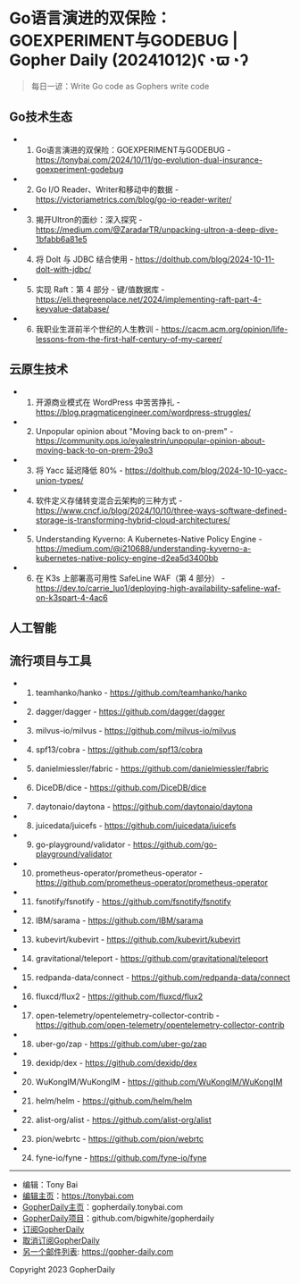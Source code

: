 # Go语言演进的双保险：GOEXPERIMENT与GODEBUG | Gopher Daily (20241012)ʕ◔ϖ◔ʔ

>每日一谚：Write Go code as Gophers write code

## Go技术生态


- 1. Go语言演进的双保险：GOEXPERIMENT与GODEBUG - https://tonybai.com/2024/10/11/go-evolution-dual-insurance-goexperiment-godebug

- 2. Go I/O Reader、Writer和移动中的数据 - https://victoriametrics.com/blog/go-io-reader-writer/

- 3. 揭开Ultron的面纱：深入探究 - https://medium.com/@ZaradarTR/unpacking-ultron-a-deep-dive-1bfabb6a81e5

- 4. 将 Dolt 与 JDBC 结合使用 - https://dolthub.com/blog/2024-10-11-dolt-with-jdbc/

- 5. 实现 Raft：第 4 部分 - 键/值数据库 - https://eli.thegreenplace.net/2024/implementing-raft-part-4-keyvalue-database/

- 6. 我职业生涯前半个世纪的人生教训 - https://cacm.acm.org/opinion/life-lessons-from-the-first-half-century-of-my-career/


## 云原生技术


- 1. 开源商业模式在 WordPress 中苦苦挣扎 - https://blog.pragmaticengineer.com/wordpress-struggles/

- 2. Unpopular opinion about &#34;Moving back to on-prem&#34; - https://community.ops.io/eyalestrin/unpopular-opinion-about-moving-back-to-on-prem-29o3

- 3. 将 Yacc 延迟降低 80% - https://dolthub.com/blog/2024-10-10-yacc-union-types/

- 4. 软件定义存储转变混合云架构的三种方式 - https://www.cncf.io/blog/2024/10/10/three-ways-software-defined-storage-is-transforming-hybrid-cloud-architectures/

- 5. Understanding Kyverno: A Kubernetes-Native Policy Engine - https://medium.com/@i210688/understanding-kyverno-a-kubernetes-native-policy-engine-d2ea5d3400bb

- 6. 在 K3s 上部署高可用性 SafeLine WAF（第 4 部分） - https://dev.to/carrie_luo1/deploying-high-availability-safeline-waf-on-k3spart-4-4ac6


## 人工智能



## 流行项目与工具


- 1. teamhanko/hanko - https://github.com/teamhanko/hanko

- 2. dagger/dagger - https://github.com/dagger/dagger

- 3. milvus-io/milvus - https://github.com/milvus-io/milvus

- 4. spf13/cobra - https://github.com/spf13/cobra

- 5. danielmiessler/fabric - https://github.com/danielmiessler/fabric

- 6. DiceDB/dice - https://github.com/DiceDB/dice

- 7. daytonaio/daytona - https://github.com/daytonaio/daytona

- 8. juicedata/juicefs - https://github.com/juicedata/juicefs

- 9. go-playground/validator - https://github.com/go-playground/validator

- 10. prometheus-operator/prometheus-operator - https://github.com/prometheus-operator/prometheus-operator

- 11. fsnotify/fsnotify - https://github.com/fsnotify/fsnotify

- 12. IBM/sarama - https://github.com/IBM/sarama

- 13. kubevirt/kubevirt - https://github.com/kubevirt/kubevirt

- 14. gravitational/teleport - https://github.com/gravitational/teleport

- 15. redpanda-data/connect - https://github.com/redpanda-data/connect

- 16. fluxcd/flux2 - https://github.com/fluxcd/flux2

- 17. open-telemetry/opentelemetry-collector-contrib - https://github.com/open-telemetry/opentelemetry-collector-contrib

- 18. uber-go/zap - https://github.com/uber-go/zap

- 19. dexidp/dex - https://github.com/dexidp/dex

- 20. WuKongIM/WuKongIM - https://github.com/WuKongIM/WuKongIM

- 21. helm/helm - https://github.com/helm/helm

- 22. alist-org/alist - https://github.com/alist-org/alist

- 23. pion/webrtc - https://github.com/pion/webrtc

- 24. fyne-io/fyne - https://github.com/fyne-io/fyne


----

- 编辑：Tony Bai
- [编辑主页](https://tonybai.com)：https://tonybai.com
- [GopherDaily主页](https://gopherdaily.tonybai.com)：gopherdaily.tonybai.com
- [GopherDaily项目](https://github.com/bigwhite/gopherdaily)：github.com/bigwhite/gopherdaily
- [订阅GopherDaily](https://gopherdaily.tonybai.com/subscribe)
- [取消订阅GopherDaily](https://gopherdaily.tonybai.com/unsubscribe)
- [另一个邮件列表](https://gopher-daily.com): https://gopher-daily.com

Copyright 2023 GopherDaily
